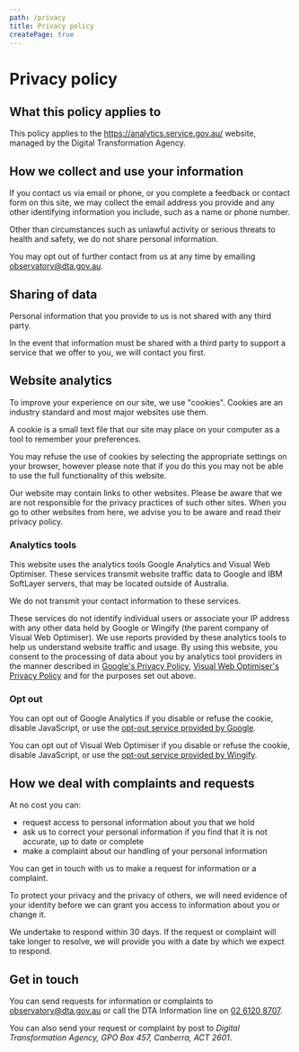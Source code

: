 ```yaml
---
path: /privacy
title: Privacy policy
createPage: true
---
```


# Privacy policy

## What this policy applies to
This policy applies to the https://analytics.service.gov.au/ website, managed by the Digital Transformation Agency.

## How we collect and use your information
If you contact us via email or phone, or you complete a feedback or contact form on this site,  we may collect the email address you provide and any other identifying information you include, such as a name or phone number.

Other than circumstances such as unlawful activity or serious threats to health and safety, we do not share personal information.

You may opt out of further contact from us at any time by emailing observatory@dta.gov.au.

## Sharing of data
Personal information that you provide to us is not shared with any third party.

In the event that information must be shared with a third party to support a service that we offer to you, we will contact you first.

## Website analytics
To improve your experience on our site, we use "cookies". Cookies are an industry standard and most major websites use them. 

A cookie is a small text file that our site may place on your computer as a tool to remember your preferences. 

You may refuse the use of cookies by selecting the appropriate settings on your browser, however please note that if you do this you may not be able to use the full functionality of this website. 

Our website may contain links to other websites. Please be aware that we are not responsible for the privacy practices of such other sites. When you go to other websites from here, we advise you to be aware and read their privacy policy. 

### Analytics tools
This website uses the analytics tools Google Analytics and Visual Web Optimiser. These services transmit website traffic data to Google and IBM SoftLayer servers, that may be located outside of Australia. 

We do not transmit your contact information to these services.

These services do not identify individual users or associate your IP address with any other data held by Google or Wingify (the parent company of Visual Web Optimiser). We use reports provided by these analytics tools to help us understand website traffic and usage. By using this website, you consent to the processing of data about you by analytics tool providers in the manner described in [Google's Privacy Policy](http://www.google.com/policies/privacy/), [Visual Web Optimiser's Privacy Policy](https://vwo.com/privacy-policy/) and for the purposes set out above. 

### Opt out 
You can opt out of Google Analytics if you disable or refuse the cookie, disable JavaScript, or use the [opt-out service provided by Google](https://tools.google.com/dlpage/gaoptout). 

You can opt out of Visual Web Optimiser if you disable or refuse the cookie, disable JavaScript, or use the [opt-out service provided by Wingify](https://data.gov.au/?vwo_opt_out=1).

## How we deal with complaints and requests
At no cost you can:

- request access to personal information about you that we hold
- ask us to correct your personal information if you find that it is not accurate, up to date or complete
- make a complaint about our handling of your personal information

You can get in touch with us to make a request for information or a complaint.

To protect your privacy and the privacy of others, we will need evidence of your identity before we can grant you access to information about you or change it.

We undertake to respond within 30 days. If the request or complaint will take longer to resolve, we will provide you with a date by which we expect to respond.



## Get in touch
You can send requests for information or complaints to observatory@dta.gov.au or call the DTA Information line on [02 6120 8707](tel:0261208707).

You can also send your request or complaint by post to *Digital Transformation Agency, GPO Box 457, Canberra, ACT 2601*.

